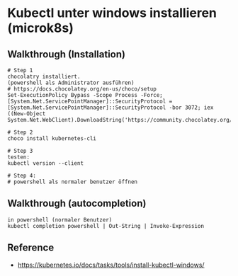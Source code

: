 # Kubectl unter windows installieren (microk8s) 

## Walkthrough (Installation)

```
# Step 1
chocolatry installiert. 
(powershell als Administrator ausführen)
# https://docs.chocolatey.org/en-us/choco/setup
Set-ExecutionPolicy Bypass -Scope Process -Force; [System.Net.ServicePointManager]::SecurityProtocol = [System.Net.ServicePointManager]::SecurityProtocol -bor 3072; iex ((New-Object System.Net.WebClient).DownloadString('https://community.chocolatey.org/install.ps1'))

# Step 2
choco install kubernetes-cli 

# Step 3
testen:
kubectl version --client 

# Step 4:
# powershell als normaler benutzer öffnen 
```

## Walkthrough (autocompletion) 

```
in powershell (normaler Benutzer) 
kubectl completion powershell | Out-String | Invoke-Expression
```

## Reference 

  * https://kubernetes.io/docs/tasks/tools/install-kubectl-windows/
